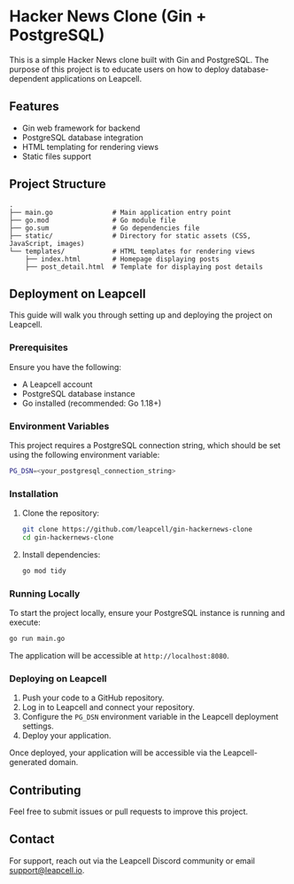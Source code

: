 # Hacker News Clone (Gin + PostgreSQL)

This is a simple Hacker News clone built with Gin and PostgreSQL. The purpose of this project is to educate users on how to deploy database-dependent applications on Leapcell.

## Features

- Gin web framework for backend
- PostgreSQL database integration
- HTML templating for rendering views
- Static files support

## Project Structure

```
.
├── main.go               # Main application entry point
├── go.mod                # Go module file
├── go.sum                # Go dependencies file
├── static/               # Directory for static assets (CSS, JavaScript, images)
└── templates/            # HTML templates for rendering views
    ├── index.html        # Homepage displaying posts
    ├── post_detail.html  # Template for displaying post details
```

## Deployment on Leapcell

This guide will walk you through setting up and deploying the project on Leapcell.

### Prerequisites

Ensure you have the following:

- A Leapcell account
- PostgreSQL database instance
- Go installed (recommended: Go 1.18+)

### Environment Variables

This project requires a PostgreSQL connection string, which should be set using the following environment variable:

```bash
PG_DSN=<your_postgresql_connection_string>
```

### Installation

1. Clone the repository:
   ```bash
   git clone https://github.com/leapcell/gin-hackernews-clone
   cd gin-hackernews-clone
   ```
2. Install dependencies:
   ```bash
   go mod tidy
   ```

### Running Locally

To start the project locally, ensure your PostgreSQL instance is running and execute:

```bash
go run main.go
```

The application will be accessible at `http://localhost:8080`.

### Deploying on Leapcell

1. Push your code to a GitHub repository.
2. Log in to Leapcell and connect your repository.
3. Configure the `PG_DSN` environment variable in the Leapcell deployment settings.
4. Deploy your application.

Once deployed, your application will be accessible via the Leapcell-generated domain.

## Contributing

Feel free to submit issues or pull requests to improve this project.

## Contact

For support, reach out via the Leapcell Discord community or email support@leapcell.io.
